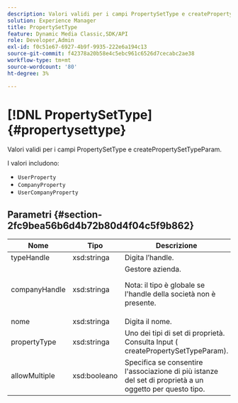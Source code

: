 ```yaml
---
description: Valori validi per i campi PropertySetType e createPropertySetTypeParam.
solution: Experience Manager
title: PropertySetType
feature: Dynamic Media Classic,SDK/API
role: Developer,Admin
exl-id: f0c51e67-6927-4b9f-9935-222e6a194c13
source-git-commit: f42378a20b58e4c5ebc961c6526d7cecabc2ae38
workflow-type: tm+mt
source-wordcount: '80'
ht-degree: 3%

---
```


# [!DNL PropertySetType]{#propertysettype}

Valori validi per i campi PropertySetType e createPropertySetTypeParam.

I valori includono:

* `UserProperty`
* `CompanyProperty`
* `UserCompanyProperty`

## Parametri {#section-2fc9bea56b6d4b72b80d4f04c5f9b862}

<table id="table_04100BB8ABD84EF68B0A7CE3AD946414"> 
 <thead> 
  <tr> 
   <th colname="col1" class="entry"> Nome </th> 
   <th colname="col2" class="entry"> Tipo </th> 
   <th colname="col3" class="entry"> Descrizione </th> 
  </tr> 
 </thead>
 <tbody> 
  <tr> 
   <td colname="col1"> <span class="codeph"> <span class="varname"> typeHandle</span> </span> </td> 
   <td colname="col2"> <span class="codeph"> xsd:stringa</span> </td> 
   <td colname="col3"> Digita l’handle. </td> 
  </tr> 
  <tr> 
   <td colname="col1"> <span class="codeph"> <span class="varname"> companyHandle</span> </span> </td> 
   <td colname="col2"> <span class="codeph"> xsd:stringa</span> </td> 
   <td colname="col3">Gestore azienda. <p>Nota: il tipo è globale se l'handle della società non è presente. </p></td> 
  </tr> 
  <tr> 
   <td colname="col1"> <span class="codeph"> <span class="varname"> nome</span> </span> </td> 
   <td colname="col2"> <span class="codeph"> xsd:stringa</span> </td> 
   <td colname="col3"> Digita il nome. </td> 
  </tr> 
  <tr> 
   <td colname="col1"> <span class="codeph"> <span class="varname"> propertyType</span> </span> </td> 
   <td colname="col2"> <span class="codeph"> xsd:stringa</span> </td> 
   <td colname="col3">Uno dei tipi di set di proprietà. Consulta Input (<span class="codeph"> createPropertySetTypeParam</span>). </td> 
  </tr> 
  <tr> 
   <td colname="col1"> <span class="codeph"> <span class="varname"> allowMultiple</span> </span> </td> 
   <td colname="col2"> <span class="codeph"> xsd:booleano</span> </td> 
   <td colname="col3"> Specifica se consentire l'associazione di più istanze del set di proprietà a un oggetto per questo tipo. </td> 
  </tr> 
 </tbody> 
</table>
